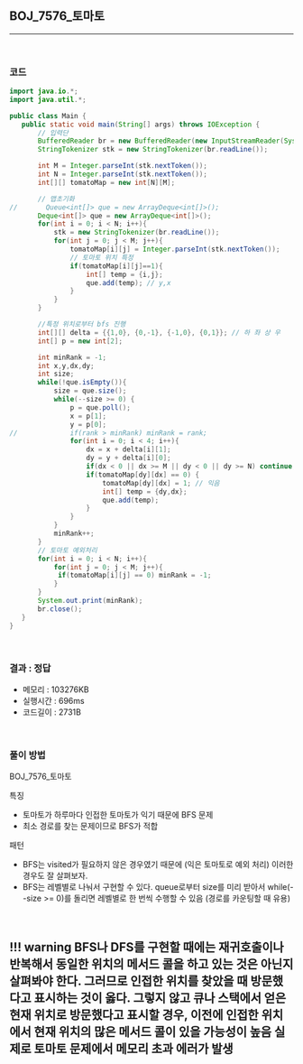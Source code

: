 ## BOJ_7576_토마토

---

<br />

### 코드

```java
import java.io.*;
import java.util.*;

public class Main {
   public static void main(String[] args) throws IOException {
       // 입력단
       BufferedReader br = new BufferedReader(new InputStreamReader(System.in));
       StringTokenizer stk = new StringTokenizer(br.readLine());

       int M = Integer.parseInt(stk.nextToken());
       int N = Integer.parseInt(stk.nextToken());
       int[][] tomatoMap = new int[N][M];

       // 맵초기화
//       Queue<int[]> que = new ArrayDeque<int[]>();
       Deque<int[]> que = new ArrayDeque<int[]>();
       for(int i = 0; i < N; i++){
    	   stk = new StringTokenizer(br.readLine());
    	   for(int j = 0; j < M; j++){
    		   tomatoMap[i][j] = Integer.parseInt(stk.nextToken());
    		   // 토마토 위치 특정
    		   if(tomatoMap[i][j]==1){
    			   int[] temp = {i,j};
                   que.add(temp); // y,x
               }
           }
       }

       //특정 위치로부터 bfs 진행
       int[][] delta = {{1,0}, {0,-1}, {-1,0}, {0,1}}; // 하 좌 상 우
       int[] p = new int[2];

       int minRank = -1;
       int x,y,dx,dy;
       int size;
       while(!que.isEmpty()){
    	   size = que.size();
    	   while(--size >= 0) {
    		   p = que.poll();
    		   x = p[1];
    		   y = p[0];
//    		   if(rank > minRank) minRank = rank;
    		   for(int i = 0; i < 4; i++){
    			   dx = x + delta[i][1];
    			   dy = y + delta[i][0];
    			   if(dx < 0 || dx >= M || dy < 0 || dy >= N) continue;
    			   if(tomatoMap[dy][dx] == 0) {
    	    		   tomatoMap[dy][dx] = 1; // 익음
        			   int[] temp = {dy,dx};
    				   que.add(temp);
    			   }
    		   }
    	   }
    	   minRank++;
       }
       // 토마토 예외처리
       for(int i = 0; i < N; i++){
           for(int j = 0; j < M; j++){
           	if(tomatoMap[i][j] == 0) minRank = -1;
           }
       }
       System.out.print(minRank);
       br.close();
   }
}
```

<br />


### 결과 : 정답

- 메모리 : 103276KB
- 실행시간 : 696ms
- 코드길이 : 2731B

<br />

### 풀이 방법
BOJ_7576_토마토

특징
- 토마토가 하루마다 인접한 토마토가 익기 때문에 BFS 문제
- 최소 경로를 찾는 문제이므로 BFS가 적합

패턴
- BFS는 visited가 필요하지 않은 경우였기 때문에 (익은 토마토로 예외 처리) 이러한 경우도 잘 살펴보자.
- BFS는 레벨별로 나눠서 구현할 수 있다. queue로부터 size를 미리 받아서 while(--size >= 0)를 돌리면 레벨별로 한 번씩 수행할 수 있음 (경로를 카운팅할 때 유용)

<br />

<!--추가 내용 있다면 더 적어주시면 됩니다-->
!!! warning
    BFS나 DFS를 구현할 때에는 재귀호출이나 반복해서 동일한 위치의 메서드 콜을 하고 있는 것은 아닌지 살펴봐야 한다.
    그러므로 인접한 위치를 찾았을 때 방문했다고 표시하는 것이 옳다.
    그렇지 않고 큐나 스택에서 얻은 현재 위치로 방문했다고 표시할 경우, 이전에 인접한 위치에서 현재 위치의 많은 메서드 콜이 있을 가능성이 높음
    실제로 토마토 문제에서 메모리 초과 에러가 발생
---

